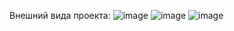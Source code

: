 Внешний вида проекта:
![image](https://user-images.githubusercontent.com/97103520/208716079-5cc3f7d7-e188-406a-80af-0dcad1d13b7f.png)
![image](https://user-images.githubusercontent.com/97103520/208716152-505ab0f4-e46a-4b1d-bb8f-004f6c3dc794.png)
![image](https://user-images.githubusercontent.com/97103520/208716247-3f6823ca-4847-4b49-aee5-a0ff46341eec.png)
